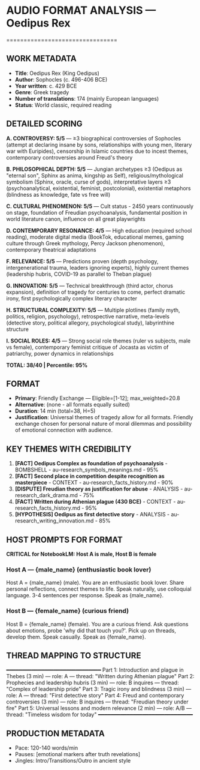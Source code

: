 # AUDIO FORMAT ANALYSIS — Oedipus Rex
================================

## WORK METADATA
- **Title**: Oedipus Rex (King Oedipus)
- **Author**: Sophocles (c. 496-406 BCE)
- **Year written**: c. 429 BCE
- **Genre**: Greek tragedy
- **Number of translations**: 174 (mainly European languages)
- **Status**: World classic, required reading

## DETAILED SCORING
**A. CONTROVERSY: 5/5** — ≥3 biographical controversies of Sophocles (attempt at declaring insane by sons, relationships with young men, literary war with Euripides), censorship in Islamic countries due to incest themes, contemporary controversies around Freud's theory

**B. PHILOSOPHICAL DEPTH: 5/5** — Jungian archetypes ≥3 (Oedipus as "eternal son", Sphinx as anima, kingship as Self), religious/mythological symbolism (Sphinx, oracle, curse of gods), interpretative layers ≥3 (psychoanalytical, existential, feminist, postcolonial), existential metaphors (blindness as knowledge, fate vs free will)

**C. CULTURAL PHENOMENON: 5/5** — Cult status - 2450 years continuously on stage, foundation of Freudian psychoanalysis, fundamental position in world literature canon, influence on all great playwrights

**D. CONTEMPORARY RESONANCE: 4/5** — High education (required school reading), moderate digital media (BookTok, educational memes, gaming culture through Greek mythology, Percy Jackson phenomenon), contemporary theatrical adaptations

**F. RELEVANCE: 5/5** — Predictions proven (depth psychology, intergenerational trauma, leaders ignoring experts), highly current themes (leadership hubris, COVID-19 as parallel to Theban plague)

**G. INNOVATION: 5/5** — Technical breakthrough (third actor, chorus expansion), definition of tragedy for centuries to come, perfect dramatic irony, first psychologically complex literary character

**H. STRUCTURAL COMPLEXITY: 5/5** — Multiple plotlines (family myth, politics, religion, psychology), retrospective narrative, meta-levels (detective story, political allegory, psychological study), labyrinthine structure

**I. SOCIAL ROLES: 4/5** — Strong social role themes (ruler vs subjects, male vs female), contemporary feminist critique of Jocasta as victim of patriarchy, power dynamics in relationships

**TOTAL: 38/40 | Percentile: 95%**

## FORMAT
- **Primary**: Friendly Exchange — Eligible=[1-12]; max_weighted=20.8
- **Alternative**: (none - all formats equally suited)
- **Duration**: 14 min (total=38, H=5)
- **Justification**: Universal themes of tragedy allow for all formats. Friendly exchange chosen for personal nature of moral dilemmas and possibility of emotional connection with audience.

## KEY THEMES WITH CREDIBILITY
1. **[FACT] Oedipus Complex as foundation of psychoanalysis** - BOMBSHELL - au-research_symbols_meanings.md - 95%
2. **[FACT] Second place in competition despite recognition as masterpiece** - CONTEXT - au-research_facts_history.md - 90%
3. **[DISPUTE] Freudian theory as justification for abuse** - ANALYSIS - au-research_dark_drama.md - 75%
4. **[FACT] Written during Athenian plague (430 BCE)** - CONTEXT - au-research_facts_history.md - 95%
5. **[HYPOTHESIS] Oedipus as first detective story** - ANALYSIS - au-research_writing_innovation.md - 85%

## HOST PROMPTS FOR FORMAT

**CRITICAL for NotebookLM: Host A is male, Host B is female**

### Host A — {male_name} (enthusiastic book lover)
Host A = {male_name} (male). 
You are an enthusiastic book lover. Share personal reflections, connect themes to life. Speak naturally, use colloquial language. 3-4 sentences per response. Speak as {male_name}.

### Host B — {female_name} (curious friend)
Host B = {female_name} (female). 
You are a curious friend. Ask questions about emotions, probe 'why did that touch you?'. Pick up on threads, develop them. Speak casually. Speak as {female_name}.

## THREAD MAPPING TO STRUCTURE
━━━━━━━━━━━━━━━━━━━━━━━━━━━━━━
Part 1: Introduction and plague in Thebes (3 min) — role: A — thread: "Written during Athenian plague"
Part 2: Prophecies and leadership hubris (3 min) — role: B inquires — thread: "Complex of leadership pride"
Part 3: Tragic irony and blindness (3 min) — role: A — thread: "First detective story"
Part 4: Freud and contemporary controversies (3 min) — role: B inquires — thread: "Freudian theory under fire"
Part 5: Universal lessons and modern relevance (2 min) — role: A/B — thread: "Timeless wisdom for today"
━━━━━━━━━━━━━━━━━━━━━━━━━━━━━━

## PRODUCTION METADATA
- Pace: 120-140 words/min
- Pauses: [emotional markers after truth revelations]
- Jingles: Intro/Transitions/Outro in ancient style